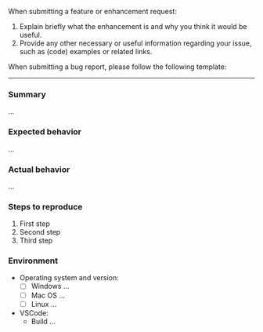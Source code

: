 When submitting a feature or enhancement request:

1. Explain briefly what the enhancement is and why you think it would be useful.
2. Provide any other necessary or useful information regarding your issue, such as (code) examples or related links.


When submitting a bug report, please follow the following template:

---


### Summary

...


### Expected behavior

...


### Actual behavior

...


### Steps to reproduce

1. First step
2. Second step
3. Third step


### Environment

* Operating system and version:
  * [ ] Windows ...
  * [ ] Mac OS ...
  * [ ] Linux ...

* VSCode:
  * Build ...
